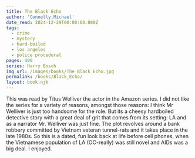 ```yaml
---
title: The Black Echo
author: 'Connelly,Michael'
date_read: 2024-12-29T00:00:00.000Z
tags:
  - crime
  - mystery
  - hard-boiled
  - los angeles
  - police procedural
pages: 400
series: Harry Bosch
img_url: /images/books/The Black Echo.jpg
permalink: /books/Black_Echo/
layout: book.njk
---
```

This was read by Titus Welliver the actor in the Amazon series. I did not like the series for a variety of reasons, amongst those reasons: I think Mr Welliver is just too handsome for the role.  But its a cheesy hardboiled detective story with a great deal of grit that comes from its setting: LA and as a narrator Mr. Welliver was just fine.  The plot revolves around a bank robbery committed by Vietnam
veteran tunnel-rats and it takes place in the late 1980s.  So this is a dated, fun look back at life before cell phones, when the Vietnamese population of LA (OC-really) was still novel and AIDs was a big deal.  I enjoyed.
